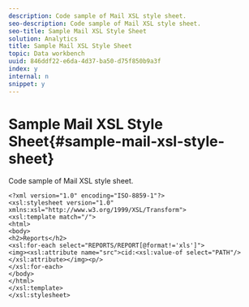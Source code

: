 ```yaml
---
description: Code sample of Mail XSL style sheet.
seo-description: Code sample of Mail XSL style sheet.
seo-title: Sample Mail XSL Style Sheet
solution: Analytics
title: Sample Mail XSL Style Sheet
topic: Data workbench
uuid: 846ddf22-e6da-4d37-ba50-d75f850b9a3f
index: y
internal: n
snippet: y
---
```


# Sample Mail XSL Style Sheet{#sample-mail-xsl-style-sheet}

Code sample of Mail XSL style sheet.

```
<?xml version="1.0" encoding="ISO-8859-1"?>
<xsl:stylesheet version="1.0" xmlns:xsl="http://www.w3.org/1999/XSL/Transform">
<xsl:template match="/">
<html>
<body>
<h2>Reports</h2>
<xsl:for-each select="REPORTS/REPORT[@format!='xls']">
<img><xsl:attribute name="src">cid:<xsl:value-of select="PATH"/></xsl:attribute></img><p/>
</xsl:for-each>
</body>
</html>
</xsl:template>
</xsl:stylesheet>

```


